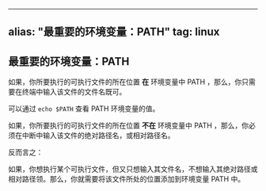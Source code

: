 
---
alias: "最重要的环境变量：PATH"
tag: linux
---

## 最重要的环境变量：PATH

如果，你所要执行的可执行文件的所在位置 **在** 环境变量中 PATH ，那么，你只需要在终端中输入该文件的文件名既可。

可以通过 `echo $PATH` 查看 PATH 环境变量的值。

如果，你所要执行的可执行文件的所在位置 **不在** 环境变量中 PATH ，那么，你必须在中断中输入该文件的绝对路径名，或相对路径名。

反而言之：

如果，你想执行某个可执行文件，但又只想输入其文件名，不想输入其绝对路径或相对路径领。那么，你就需要将该文件所处的位置添加到环境变量 PATH 中。
